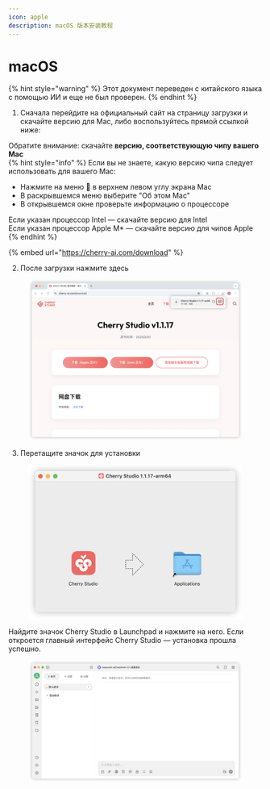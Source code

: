 ```yaml
---
icon: apple
description: macOS 版本安装教程
---
```

# macOS


{% hint style="warning" %}
Этот документ переведен с китайского языка с помощью ИИ и еще не был проверен.
{% endhint %}




1. Сначала перейдите на официальный сайт на страницу загрузки и скачайте версию для Mac, либо воспользуйтесь прямой ссылкой ниже:

Обратите внимание: скачайте **версию, соответствующую чипу вашего Mac**  
{% hint style="info" %}
Если вы не знаете, какую версию чипа следует использовать для вашего Mac:

* Нажмите на меню  в верхнем левом углу экрана Mac
* В раскрывшемся меню выберите "Об этом Mac"
* В открывшемся окне проверьте информацию о процессоре

Если указан процессор Intel — скачайте версию для Intel  
Если указан процессор Apple M* — скачайте версию для чипов Apple  
{% endhint %}

{% embed url="https://cherry-ai.com/download" %}

2. После загрузки нажмите здесь

<figure><img src="../../.gitbook/assets/Mac下载.png" alt=""><figcaption></figcaption></figure>

3. Перетащите значок для установки

<figure><img src="../../.gitbook/assets/Mac拖拽安装.png" alt=""><figcaption></figcaption></figure>

Найдите значок Cherry Studio в Launchpad и нажмите на него. Если откроется главный интерфейс Cherry Studio — установка прошла успешно.

<figure><img src="../../.gitbook/assets/Mac安装成功.png" alt=""><figcaption></figcaption></figure>
